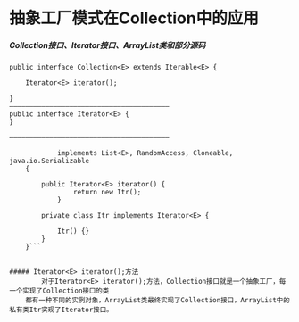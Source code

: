 # 抽象工厂模式在Collection中的应用

##### Collection接口、Iterator接口、ArrayList类和部分源码
    
    public interface Collection<E> extends Iterable<E> {
       
        Iterator<E> iterator();
    
    }
    ————————————————————————————————————————
    public interface Iterator<E> {
    }
    
    ————————————————————————————————————————
```    public class ArrayList<E> extends AbstractList<E>
            implements List<E>, RandomAccess, Cloneable, java.io.Serializable
    {

        public Iterator<E> iterator() {
                return new Itr();
            }
            
        private class Itr implements Iterator<E> {
        
            Itr() {}
        }
    }```

    
##### Iterator<E> iterator();方法
        对于Iterator<E> iterator();方法，Collection接口就是一个抽象工厂，每一个实现了Collection接口的类
    都有一种不同的实例对象，ArrayList类最终实现了Collection接口，ArrayList中的私有类Itr实现了Iterator接口。
    
